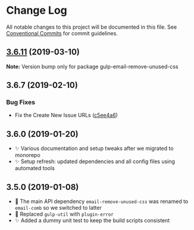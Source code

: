 # Change Log

All notable changes to this project will be documented in this file.
See [Conventional Commits](https://conventionalcommits.org) for commit guidelines.

## [3.6.11](https://gitlab.com/codsen/codsen/compare/gulp-email-remove-unused-css@3.6.10...gulp-email-remove-unused-css@3.6.11) (2019-03-10)

**Note:** Version bump only for package gulp-email-remove-unused-css





## 3.6.7 (2019-02-10)

### Bug Fixes

- Fix the Create New Issue URLs ([c5ee4a6](https://gitlab.com/codsen/codsen/commit/c5ee4a6))

## 3.6.0 (2019-01-20)

- ✨ Various documentation and setup tweaks after we migrated to monorepo
- ✨ Setup refresh: updated dependencies and all config files using automated tools

## 3.5.0 (2019-01-08)

- 🔧 The main API dependency `email-remove-unused-css` was renamed to `email-comb` so we switched to latter
- 🔧 Replaced `gulp-util` with `plugin-error`
- ✨ Added a dummy unit test to keep the build scripts consistent
